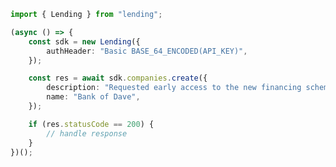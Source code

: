 <!-- Start SDK Example Usage -->
```typescript
import { Lending } from "lending";

(async () => {
    const sdk = new Lending({
        authHeader: "Basic BASE_64_ENCODED(API_KEY)",
    });

    const res = await sdk.companies.create({
        description: "Requested early access to the new financing scheme.",
        name: "Bank of Dave",
    });

    if (res.statusCode == 200) {
        // handle response
    }
})();

```
<!-- End SDK Example Usage -->
